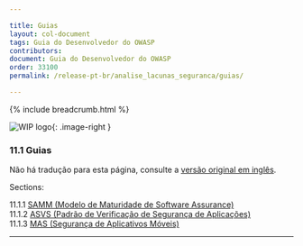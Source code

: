 ```yaml
---

title: Guias
layout: col-document
tags: Guia do Desenvolvedor do OWASP
contributors:
document: Guia do Desenvolvedor do OWASP
order: 33100
permalink: /release-pt-br/analise_lacunas_seguranca/guias/

---
```


{% include breadcrumb.html %}

<style type="text/css">
.image-right {
  height: 180px;
  display: block;
  margin-left: auto;
  margin-right: auto;
  float: right;
}
</style>

![WIP logo](../../../assets/images/dg_wip.png "Trabalho em andamento"){: .image-right }

### 11.1 Guias

Não há tradução para esta página, consulte a [versão original em inglês][release1301].

Sections:

11.1.1 [SAMM (Modelo de Maturidade de Software Assurance)](01-samm.md)  
11.1.2 [ASVS (Padrão de Verificação de Segurança de Aplicações)](02-asvs.md)  
11.1.3 [MAS (Segurança de Aplicativos Móveis)](03-mas.md)  

----

[release1301]: https://github.com/OWASP/www-project-developer-guide/blob/main/draft/13-security-gap-analysis/01-guides/toc.md
